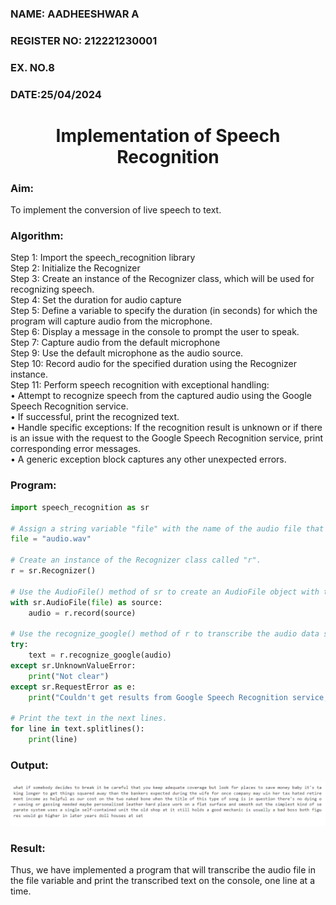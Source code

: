  <H3>NAME: AADHEESHWAR A</H3>
<H3>REGISTER NO: 212221230001</H3>
<H3>EX. NO.8</H3>
<H3>DATE:25/04/2024</H3>
<H1 ALIGN =CENTER>Implementation of Speech Recognition</H1>
<H3>Aim:</H3> 
 To implement the conversion of live speech to text.<BR>
<h3>Algorithm:</h3>
Step 1: Import the speech_recognition library<Br>
Step 2: Initialize the Recognizer<Br>
Step 3: Create an instance of the Recognizer class, which will be used for recognizing speech.<Br>
Step 4: Set the duration for audio capture<Br>
Step 5: Define a variable to specify the duration (in seconds) for which the program will capture audio from the microphone.<Br>
Step 6: Display a message in the console to prompt the user to speak.<Br>
Step 7: Capture audio from the default microphone<Br>
Step 9: Use the default microphone as the audio source.<Br>
Step 10: Record audio for the specified duration using the Recognizer instance.<Br>
Step 11: Perform speech recognition with exceptional handling:<Br>
•	Attempt to recognize speech from the captured audio using the Google Speech Recognition service.<Br>
•	If successful, print the recognized text.<Br>
•	Handle specific exceptions: If the recognition result is unknown or if there is an issue with the request to the Google Speech Recognition service, print corresponding error messages.<Br>
•	A generic exception block captures any other unexpected errors.<Br>
<H3>Program:</H3>

```python
import speech_recognition as sr

# Assign a string variable "file" with the name of the audio file that you want to transcribe.
file = "audio.wav"

# Create an instance of the Recognizer class called "r".
r = sr.Recognizer()

# Use the AudioFile() method of sr to create an AudioFile object with the audio file name passed as an argument.
with sr.AudioFile(file) as source:
    audio = r.record(source)

# Use the recognize_google() method of r to transcribe the audio data stored in the "audio" variable.
try:
    text = r.recognize_google(audio)
except sr.UnknownValueError:
    print("Not clear")
except sr.RequestError as e:
    print("Couldn't get results from Google Speech Recognition service; {0}".format(e))

# Print the text in the next lines.
for line in text.splitlines():
    print(line)
```
<H3> Output:</H3>

![](1.png)

<H3> Result:</H3>

Thus, we have implemented a program that will transcribe the audio file in the file variable and print the transcribed text on the console, one line at a time.

